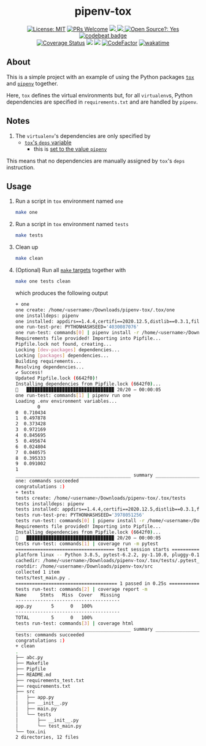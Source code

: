 <div align="center">
  <h1>pipenv-tox</h1>
</div>

<div align="center">
  <a href="https://opensource.org/licenses/MIT"><img alt="License: MIT" src="https://img.shields.io/badge/License-MIT-brightgreen.svg"></a>
  <a href="https://github.com/edesz/pipenv-tox/pulls"><img alt="PRs Welcome" src="https://img.shields.io/badge/PRs-welcome-brightgreen.svg?style=flat-square"></a>
  <a href="https://github.com/edesz/pipenv-tox/actions">
    <img src="https://github.com/edesz/pipenv-tox/workflows/CI/badge.svg"/>
  </a>
  <a href="https://github.com/edesz/pipenv-tox/actions">
    <img src="https://github.com/edesz/pipenv-tox/workflows/CodeQL/badge.svg"/>
  </a>
  <a href="https://en.wikipedia.org/wiki/Open-source_software"><img alt="Open Source?: Yes" src="https://badgen.net/badge/Open%20Source%20%3F/Yes%21/blue?icon=github"></a>
  <a href="https://codebeat.co/projects/github-com-edesz-pipenv-tox-main"><img alt="codebeat badge" src="https://codebeat.co/badges/4cba9977-d7bb-42de-b273-c4f4672ab150" /></a>
</div>
<div align="center">
  <a href='https://coveralls.io/github/edesz/pipenv-tox?branch=main'><img src='https://coveralls.io/repos/github/edesz/pipenv-tox/badge.svg?branch=main' alt='Coverage Status' /></a>
  <a href="https://www.codacy.com/gh/edesz/pipenv-tox/dashboard?utm_source=github.com&amp;utm_medium=referral&amp;utm_content=edesz/pipenv-tox&amp;utm_campaign=Badge_Coverage"><img src="https://app.codacy.com/project/badge/Coverage/c6c87007799f4af48f915035c15e3745"/></a>
  <a href="https://www.codacy.com/gh/edesz/pipenv-tox/dashboard?utm_source=github.com&amp;utm_medium=referral&amp;utm_content=edesz/pipenv-tox&amp;utm_campaign=Badge_Grade"><img src="https://app.codacy.com/project/badge/Grade/c6c87007799f4af48f915035c15e3745"/></a>
  <a href="https://www.codefactor.io/repository/github/edesz/pipenv-tox"><img src="https://www.codefactor.io/repository/github/edesz/pipenv-tox/badge" alt="CodeFactor" /></a>
  <a href="https://wakatime.com/badge/github/edesz/pipenv-tox.svg"><img alt="wakatime" src="https://wakatime.com/badge/github/edesz/pipenv-tox.svg"/></a>
</div>

## About
This is a simple project with an example of using the Python packages [`tox`](https://tox.readthedocs.io/en/latest/) and [`pipenv`](https://docs.pipenv.org/) together.

Here, `tox` defines the virtual environments but, for all `virtualenv`s, Python dependencies are specified in `requirements.txt` and are handled by `pipenv`.

## Notes
1.  The `virtualenv`'s dependencies are only specified by
    -   [`tox`'s `deps` variable](https://tox.readthedocs.io/en/latest/example/basic.html#depending-on-requirements-txt-or-defining-constraints)
        -   this is [set to the value `pipenv`](https://pipenv.kennethreitz.org/en/latest/advanced/#tox-automation-project)

This means that no dependencies are manually assigned by `tox`'s `deps` instruction.

## Usage
1.  Run a script in `tox` environment named `one`
    ```bash
    make one
    ```

2.  Run a script in `tox` environment named `tests`
    ```bash
    make tests
    ```

3.  Clean up
    ```bash
    make clean
    ```

4.  (Optional) Run all [`make` targets](https://www.gnu.org/prep/standards/html_node/Standard-Targets.html) together with
    ```bash
    make one tests clean
    ```

    which produces the following output
    ```bash
    + one
    one create: /home/<username>/Downloads/pipenv-tox/.tox/one
    one installdeps: pipenv
    one installed: appdirs==1.4.4,certifi==2020.12.5,distlib==0.3.1,filelock==3.0.12,pipenv==2020.11.15,six==1.15.0,virtualenv==20.4.2,virtualenv-clone==0.5.4
    one run-test-pre: PYTHONHASHSEED='4030087076'
    one run-test: commands[0] | pipenv install -r /home/<username>/Downloads/pipenv-tox/requirements.txt
    Requirements file provided! Importing into Pipfile...
    Pipfile.lock not found, creating...
    Locking [dev-packages] dependencies...
    Locking [packages] dependencies...
    Building requirements...
    Resolving dependencies...
    ✔ Success! 
    Updated Pipfile.lock (6642f0)!
    Installing dependencies from Pipfile.lock (6642f0)...
    🐍   ▉▉▉▉▉▉▉▉▉▉▉▉▉▉▉▉▉▉▉▉▉▉▉▉▉▉▉▉▉▉▉▉ 20/20 — 00:00:05
    one run-test: commands[1] | pipenv run one
    Loading .env environment variables...
            0
    0  0.710434
    1  0.497878
    2  0.373428
    3  0.972169
    4  0.845695
    5  0.495674
    6  0.024804
    7  0.040575
    8  0.395333
    9  0.091002
    1
    __________________________________________ summary ___________________________________________
    one: commands succeeded
    congratulations :)
    + tests
    tests create: /home/<username>/Downloads/pipenv-tox/.tox/tests
    tests installdeps: pipenv
    tests installed: appdirs==1.4.4,certifi==2020.12.5,distlib==0.3.1,filelock==3.0.12,pipenv==2020.11.15,six==1.15.0,virtualenv==20.4.2,virtualenv-clone==0.5.4
    tests run-test-pre: PYTHONHASHSEED='3978051256'
    tests run-test: commands[0] | pipenv install -r /home/<username>/Downloads/pipenv-tox/requirements_test.txt
    Requirements file provided! Importing into Pipfile...
    Installing dependencies from Pipfile.lock (6642f0)...
    🐍   ▉▉▉▉▉▉▉▉▉▉▉▉▉▉▉▉▉▉▉▉▉▉▉▉▉▉▉▉▉▉▉▉ 20/20 — 00:00:05
    tests run-test: commands[1] | coverage run -m pytest
    ==================================== test session starts =====================================
    platform linux -- Python 3.8.5, pytest-6.2.2, py-1.10.0, pluggy-0.13.1
    cachedir: /home/<username>/Downloads/pipenv-tox/.tox/tests/.pytest_cache
    rootdir: /home/<username>/Downloads/pipenv-tox/src
    collected 1 item                                                                            
    tests/test_main.py .                                                                  [100%]
    ===================================== 1 passed in 0.25s ======================================
    tests run-test: commands[2] | coverage report -m
    Name     Stmts   Miss  Cover   Missing
    --------------------------------------
    app.py       5      0   100%
    --------------------------------------
    TOTAL        5      0   100%
    tests run-test: commands[3] | coverage html
    __________________________________________ summary ___________________________________________
    tests: commands succeeded
    congratulations :)
    + clean
    .
    ├── abc.py
    ├── Makefile
    ├── Pipfile
    ├── README.md
    ├── requirements_test.txt
    ├── requirements.txt
    ├── src
    │   ├── app.py
    │   ├── __init__.py
    │   ├── main.py
    │   └── tests
    │       ├── __init__.py
    │       └── test_main.py
    └── tox.ini
    2 directories, 12 files
    ```
